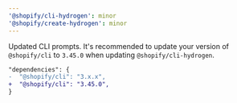 ```yaml
---
'@shopify/cli-hydrogen': minor
'@shopify/create-hydrogen': minor
---
```


Updated CLI prompts. It's recommended to update your version of `@shopify/cli` to `3.45.0` when updating `@shopify/cli-hydrogen`.

```diff
"dependencies": {
-  "@shopify/cli": "3.x.x",
+  "@shopify/cli": "3.45.0",
}
```
